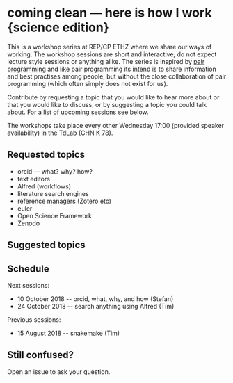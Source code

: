 # coming clean — here is how I work {science edition}

This is a workshop series at REP/CP ETHZ where we share our ways of working. The workshop sessions are short and interactive; do not expect lecture style sessions or anything alike. The series is inspired by [pair programming](https://en.wikipedia.org/wiki/Pair_programming) and like pair programming its intend is to share information and best practises among people, but without the close collaboration of pair programming (which often simply does not exist for us).

Contribute by requesting a topic that you would like to hear more about or that you would like to discuss, or by suggesting a topic you could talk about. For a list of upcoming sessions see below.

The workshops take place every other Wednesday 17:00 (provided speaker availability) in the TdLab (CHN K 78).

## Requested topics

* orcid — what? why? how?
* text editors
* Alfred (workflows)
* literature search engines
* reference managers (Zotero etc)
* euler
* Open Science Framework
* Zenodo

## Suggested topics

## Schedule

Next sessions:

* 10 October 2018 -- orcid, what, why, and how (Stefan)
* 24 October 2018 -- search anything using Alfred (Tim)

Previous sessions:

* 15 August 2018 -- snakemake (Tim)

## Still confused?

Open an issue to ask your question.
